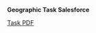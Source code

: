 **Geographic Task Salesforce**

[Task PDF](https://drive.google.com/open?id=0B1lWJU2eisrNb0ZJUzd6N0VINWM)
